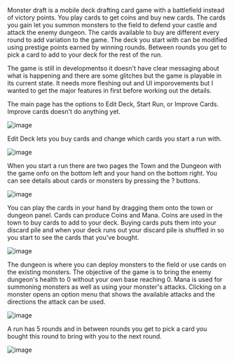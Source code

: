 Monster draft is a mobile deck drafting card game with a battlefield instead of victory points. You play cards to get coins and buy new cards. 
The cards you gain let you summon monsters to the field to defend your castle and attack the enemy dungeon. The cards available to buy are different every round to add variation to the game. 
The deck you start with can be modified using prestige points earned by winning rounds. Between rounds you get to pick a card to add to your deck for the rest of the run.

The game is still in developmentso it doesn't have clear messaging about what is happening and there are some glitches but the game is playable in its current state. It needs more fleshing out and UI imporovements but I wanted to get the major features in first before working out the details.

The main page has the options to Edit Deck, Start Run, or Improve Cards. Improve cards doesn't do anything yet.

![image](https://github.com/user-attachments/assets/d249f7a4-2c91-4174-90a9-a2f1933690fb)

Edit Deck lets you buy cards and change which cards you start a run with.

![image](https://github.com/user-attachments/assets/ba8ad453-e299-4ac4-a860-e65b14941de9)

When you start a run there are two pages the Town and the Dungeon with the game onfo on the bottom left and your hand on the bottom right. You can see details about cards or monsters by pressing the ? buttons.

![image](https://github.com/user-attachments/assets/a77692bb-2872-48a2-b471-86ab9f835f10)


You can play the cards in your hand by dragging them onto the town or dungeon panel. Cards can produce Coins and Mana. Coins are used in the town to buy cards to add to your deck. Buying cards puts them into your discard pile and when your deck runs out your discard pile is shuffled in so you start to see the cards that you've bought.

![image](https://github.com/user-attachments/assets/859b2a04-96ce-4662-b574-f831df65ccaf)

The dungeon is where you can deploy monsters to the field or use cards on the existing monsters. The objective of the game is to bring the enemy dungeon's health to 0 without your own base reaching 0. Mana is used for summoning monsters as well as using your monster's attacks. Clicking on a monster opens an option menu that shows the available attacks and the directions the attack can be used.

![image](https://github.com/user-attachments/assets/3d778706-6546-4cbf-bb4b-1fd9704e94f2)

A run has 5 rounds and in between rounds you get to pick a card you bought this round to bring with you to the next round.

![image](https://github.com/user-attachments/assets/9f404890-3828-4942-809d-0916e913e5c8)

